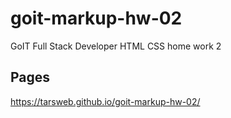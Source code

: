 # goit-markup-hw-02
GoIT Full Stack Developer HTML CSS home work 2

## Pages
https://tarsweb.github.io/goit-markup-hw-02/
